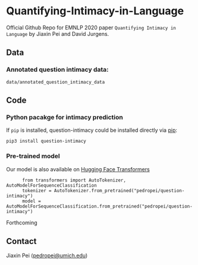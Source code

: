 # Quantifying-Intimacy-in-Language

Official Github Repo for EMNLP 2020 paper `Quantifying Intimacy in Language` by Jiaxin Pei and David Jurgens.

## Data
### Annotated question intimacy data:
`data/annotated_question_intimacy_data` 

## Code
### Python pacakge for intimacy prediction
If `pip` is installed, question-intimacy could be installed directly via [pip](https://pypi.org/project/question-intimacy/):
```
pip3 install question-intimacy
```
    

### Pre-trained model
Our model is also available on [Hugging Face Transformers](https://huggingface.co/pedropei/question-intimacy)
```
      from transformers import AutoTokenizer, AutoModelForSequenceClassification
      tokenizer = AutoTokenizer.from_pretrained("pedropei/question-intimacy")
      model = AutoModelForSequenceClassification.from_pretrained("pedropei/question-intimacy")
```


Forthcoming


## Contact
Jiaxin Pei (pedropei@umich.edu)
